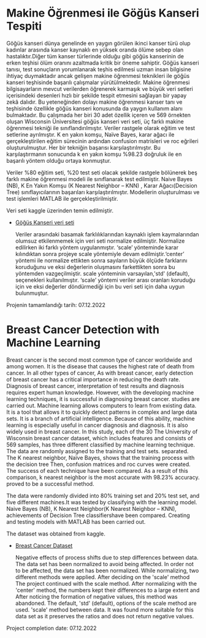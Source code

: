 # Makine Öğrenmesi ile Göğüs Kanseri Tespiti
  Göğüs kanseri dünya genelinde en yaygın görülen ikinci kanser türü olup kadınlar arasında
kanser kaynaklı en yüksek oranda ölüme sebep olan hastalıktır.Diğer tüm kanser türlerinde
olduğu gibi göğüs kanserinin de erken teşhisi ölüm oranını azaltmada kritik bir öneme sahiptir.
Göğüs kanseri tanısı, test sonuçların yorumlanarak teşhis edilmesi uzman insan bilgisine ihtiyaç
duymaktadır ancak gelişen makine öğrenmesi teknikleri ile göğüs kanseri teşhisinde başarılı
çalışmalar yürütülmektedir. Makine öğrenmesi bilgisayarların mevcut verilerden öğrenerek
karmaşık ve büyük veri setleri içerisindeki desenleri hızlı bir şekilde tespit etmesini sağlayan bir
yapay zekâ dalıdır. Bu yeteneğinden dolayı makine öğrenmesi kanser tanı ve teşhisinde özellikle
göğüs kanseri konusunda da yaygın kullanım alanı bulmaktadır. Bu çalışmada her biri 30 adet
özellik içeren ve 569 örnekten oluşan Wisconsin Üniversitesi göğüs kanseri veri seti, üç farklı
makine öğrenmesi tekniği ile sınıflandırılmıştır. Veriler rastgele olarak eğitim ve test setlerine
ayrılmıştır. K en yakın komşu, Naïve Bayes, karar ağacı ile gerçekleştirilen eğitim sürecinin
ardından confusion matrisleri ve roc eğrileri oluşturulmuştur. Her bir tekniğin başarısı
karşılaştırılmıştır. Bu karşılaştırmanın sonucunda k en yakın komşu %98.23 doğruluk ile en
başarılı yöntem olduğu ortaya konmuştur.


  Veriler %80 eğitim seti, %20 test seti olacak şekilde rastgele bölünerek beş farklı makine
öğrenmesi modeli ile sınıflanarak test edilmiştir. Naive Bayes (NB), K En Yakın Komşu
(K Nearest Neighbor – KNN) , Karar Ağacı(Decision Tree) sınıflayıcılarının başarıları
karşılaştırılmıştır. Modellerin oluşturulması ve test işlemleri MATLAB ile
gerçekleştirilmiştir.
  
  Veri seti kaggle üzerinden temin edilmiştir.
+ [Göğüs Kanseri veri seti](https://www.kaggle.com/datasets/yasserh/breast-cancer-dataset)


  Veriler arasındaki basamak farklılıklarından kaynaklı işlem kaymalarından olumsuz
etkilenmemek için veri seti normalize edilmiştir. Normalize edilirken iki farklı yöntem uygulanmıştır. ‘scale’ yönteminde karar kılındıktan sonra
projeye scale yöntemiyle devam edilmiştir.‘center’ yöntemi ile normalize ettikten sonra sayıların büyük ölçüde farklarını koruduğunu ve
eksi değerlerin oluşmasını farkettikten sonra bu yöntemden vazgeçilmiştir.
scale yönteminin varsayılan,'std' (default), seçenekleri kullanılmıştır. ‘scale’ yöntemi veriler arası
oranları koruduğu için ve eksi değerler döndürmediği için bu veri seti için daha uygun bulunmuştur.

Projenin tamamlandığı tarih: 07.12.2022


# Breast Cancer Detection with Machine Learning

Breast cancer is the second most common type of cancer worldwide and among women.
It is the disease that causes the highest rate of death from cancer. In all other types of cancer,
As with breast cancer, early detection of breast cancer has a critical importance in reducing the death rate.
Diagnosis of breast cancer, interpretation of test results and diagnosis requires expert human knowledge.
However, with the developing machine learning techniques, it is successful in diagnosing breast cancer.
studies are carried out. Machine learning allows computers to learn from existing data.
It is a tool that allows it to quickly detect patterns in complex and large data sets.
It is a branch of artificial intelligence. Because of this ability, machine learning is especially useful in cancer diagnosis and diagnosis.
It is also widely used in breast cancer. In this study, each of the 30
The University of Wisconsin breast cancer dataset, which includes features and consists of 569 samples, has three different
classified by machine learning technique. The data are randomly assigned to the training and test sets.
separated. The K nearest neighbor, Naïve Bayes, shows that the training process with the decision tree
Then, confusion matrices and roc curves were created. The success of each technique
have been compared. As a result of this comparison, k nearest neighbor is the most accurate with 98.23% accuracy.
proved to be a successful method.

The data were randomly divided into 80% training set and 20% test set, and five different machines.It was tested by classifying with the learning model. Naive Bayes (NB), K Nearest Neighbor(K Nearest Neighbor – KNN), achievements of Decision Tree classifiershave been compared. Creating and testing models with MATLAB has been carried out.
  
  The dataset was obtained from kaggle.
+ [Breast Cancer Dataset](https://www.kaggle.com/datasets/yasserh/breast-cancer-dataset)


  Negative effects of process shifts due to step differences between data. The data set has been normalized to avoid being affected.
In order not to be affected, the data set has been normalized. While normalizing, two different methods were applied. After deciding on the 'scale' method
The project continued with the scale method. After normalizing with the 'center' method, the numbers kept their differences to a large extent and
After noticing the formation of negative values, this method was abandoned. The default, 'std' (default), options of the scale method are used. 'scale' method between data. It was found more suitable for this data set as it preserves the ratios and does not return negative values.

Project completion date: 07.12.2022
